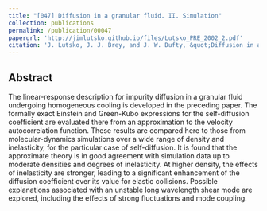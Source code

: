```yaml
---
title: "[047] Diffusion in a granular fluid. II. Simulation"
collection: publications
permalink: /publication/00047
paperurl: 'http://jimlutsko.github.io/files/Lutsko_PRE_2002_2.pdf'
citation: 'J. Lutsko, J. J. Brey, and J. W. Dufty, &quot;Diffusion in a granular fluid. II. Simulation&quot;, <i>Phys. Rev. E</i>, <strong>65</strong>, 51304 (2002)'
---
```

Abstract
---
The linear-response description for impurity diffusion in a granular fluid undergoing homogeneous cooling is developed in the preceding paper. The formally exact Einstein and Green-Kubo expressions for the self-diffusion coefficient are evaluated there from an approximation to the velocity autocorrelation function. These results are compared here to those from molecular-dynamics simulations over a wide range of density and inelasticity, for the particular case of self-diffusion. It is found that the approximate theory is in good agreement with simulation data up to moderate densities and degrees of inelasticity. At higher density, the effects of inelasticity are stronger, leading to a significant enhancement of the diffusion coefficient over its value for elastic collisions. Possible explanations associated with an unstable long wavelength shear mode are explored, including the effects of strong fluctuations and mode coupling.
